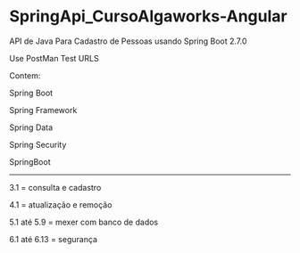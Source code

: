 # SpringApi_CursoAlgaworks-Angular

API de Java Para Cadastro de Pessoas usando Spring Boot 2.7.0

Use PostMan Test URLS

Contem:

Spring Boot

Spring Framework

Spring Data

Spring Security

SpringBoot

---

3.1 = consulta e cadastro

4.1 = atualização e remoção

5.1 até 5.9 = mexer com banco de dados

6.1 até 6.13 = segurança
